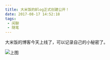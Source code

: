 ```yaml
---
title: 大米饭的Blog正式创建公开！
date: 2017-08-17 14:52:18
tags:
 - 闲聊
 - 随笔
---
```


大米饭的博客今天上线了，可以记录自己的小秘密了。

![上图](/assets/img/Koala.jpg)

